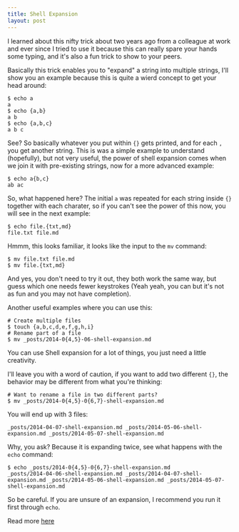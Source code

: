 ```yaml
---
title: Shell Expansion
layout: post
---
```


I learned about this nifty trick about two years ago from a colleague at work and ever since
I tried to use it because this can really spare your hands some typing, and it's also a fun
trick to show to your peers.

Basically this trick enables you to "expand" a string into multiple strings, I'll show you an
example because this is quite a wierd concept to get your head around:

    $ echo a
    a
    $ echo {a,b}
    a b
    $ echo {a,b,c}
    a b c

See? So basically whatever you put within `{}` gets printed, and for each `,` you get another
string. This is was a simple example to understand (hopefully), but not very useful, the power
of shell expansion comes when we join it with pre-existing strings, now for a more advanced
example:

    $ echo a{b,c}
    ab ac

So, what happened here? The initial `a` was repeated for each string inside `{}` together with
each charater, so if you can't see the power of this now, you will see in the next example:

    $ echo file.{txt,md}
    file.txt file.md

Hmmm, this looks familiar, it looks like the input to the `mv` command:

    $ mv file.txt file.md
    $ mv file.{txt,md}

And yes, you don't need to try it out, they both work the same way, but guess which one needs
fewer keystrokes (Yeah yeah, you can <Tab> but it's not as fun and you may not have completion).

Another useful examples where you can use this:

    # Create multiple files
    $ touch {a,b,c,d,e,f,g,h,i}
    # Rename part of a file
    $ mv _posts/2014-0{4,5}-06-shell-expansion.md

You can use Shell expansion for a lot of things, you just need a little creativity.

I'll leave you with a word of caution, if you want to add two different `{}`, the
behavior may be different from what you're thinking:

    # Want to rename a file in two different parts?
    $ mv _posts/2014-0{4,5}-0{6,7}-shell-expansion.md

You will end up with 3 files:

    _posts/2014-04-07-shell-expansion.md _posts/2014-05-06-shell-expansion.md _posts/2014-05-07-shell-expansion.md

Why, you ask? Because it is expanding twice, see what happens with the `echo` command:

    $ echo _posts/2014-0{4,5}-0{6,7}-shell-expansion.md
    _posts/2014-04-06-shell-expansion.md _posts/2014-04-07-shell-expansion.md _posts/2014-05-06-shell-expansion.md _posts/2014-05-07-shell-expansion.md

So be careful. If you are unsure of an expansion, I recommend you run it first through `echo`.

Read more [here](http://www.tldp.org/LDP/Bash-Beginners-Guide/html/sect_03_04.html)
